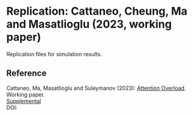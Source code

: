 # Replication: Cattaneo, Cheung, Ma and Masatlioglu (2023, working paper)

Replication files for simulation results.

## Reference

Cattaneo, Ma, Masatlioglu and Suleymanov (2023): [Attention Overload](https://mdcattaneo.github.io/papers/Cattaneo-Cheung-Ma-Masatlioglu_2023_AttOverload.pdf).<br>
Working paper.<br>
[Supplemental](https://mdcattaneo.github.io/papers/Cattaneo-Cheung-Ma-Masatlioglu_2023_AttOverload--Supplement.pdf)<br>
DOI: 
